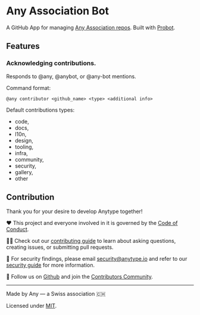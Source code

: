 # Any Association Bot

A GitHub App for managing [Any Association repos](https://github.com/anyproto). Built with [Probot](https://github.com/probot/probot).

## Features
### Acknowledging contributions.
Responds to @any, @anybot, or @any-bot mentions.

Command format:
```
@any contributor <github_name> <type> <additional info>
```

Default contributions types:
- code,
- docs,
- l10n,
- design,
- tooling,
- infra,
- community,
- security,
- gallery,
- other


## Contribution
Thank you for your desire to develop Anytype together!

❤️ This project and everyone involved in it is governed by the [Code of Conduct](docs/CODE_OF_CONDUCT.md).

🧑‍💻 Check out our [contributing guide](docs/CONTRIBUTING.md) to learn about asking questions, creating issues, or submitting pull requests.

🫢 For security findings, please email [security@anytype.io](mailto:security@anytype.io) and refer to our [security guide](docs/SECURITY.md) for more information.

🤝 Follow us on [Github](https://github.com/anyproto) and join the [Contributors Community](https://github.com/orgs/anyproto/discussions).

---
Made by Any — a Swiss association 🇨🇭

Licensed under [MIT](./LICENSE.md).
